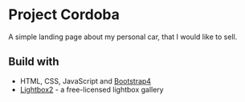 # Project Cordoba

A simple landing page about my personal car, that I would like to sell.

## Build with
- HTML, CSS, JavaScript and [Bootstrap4](https://getbootstrap.com/docs/4.3/getting-started/introduction/)
- [Lightbox2](https://lokeshdhakar.com/projects/lightbox2/) - a free-licensed lightbox gallery